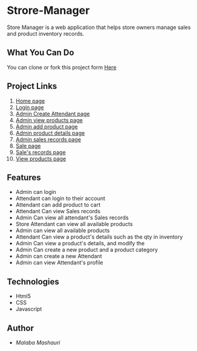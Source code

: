 # Strore-Manager
Store Manager is a web application that helps store owners manage sales and product inventory  records.

## What You Can Do

You can clone or fork this project form [Here](https://github.com/Eubule/Strore-Manager)

## Project Links

1. [Home page](https://eubule.github.io/Strore-Manager/)
2. [Login page](https://eubule.github.io/Strore-Manager/index)
3. [Admin Create Attendant page](https://eubule.github.io/Strore-Manager/admin_signup)
4. [Admin view products page](https://eubule.github.io/Strore-Manager/admin_view_products)
5. [Admin add product page](https://eubule.github.io/Strore-Manager/admin-add-product)
6. [Admin product details page](https://eubule.github.io/Strore-Manager/admin-product-details)
7. [Admin sales records page](https://eubule.github.io/Strore-Manager/admin_sales_records)
8. [Sale page](https://eubule.github.io/Strore-Manager/sale)
9. [Sale's records page](https://eubule.github.io/Strore-Manager/sales_records)
10. [View products page](https://eubule.github.io/Strore-Manager/view_products)

## Features

- Admin can login
- Attendant can login to their account
- Attendant can add product to cart
- Attendant Can view Sales records
- Admin Can view all attendant's Sales records
- Store Attendant can view all available products
- Admin can view all available products
- Attendant Can view a product's details such as the qty in inventory
- Admin Can view a product's details, and modify the
- Admin Can create a new product and a product category
- Admin can create a new Attendant
- Admin can view Attendant's profile

## Technologies

- Html5
- CSS
- Javascript

## Author

- _Malaba Mashauri_
